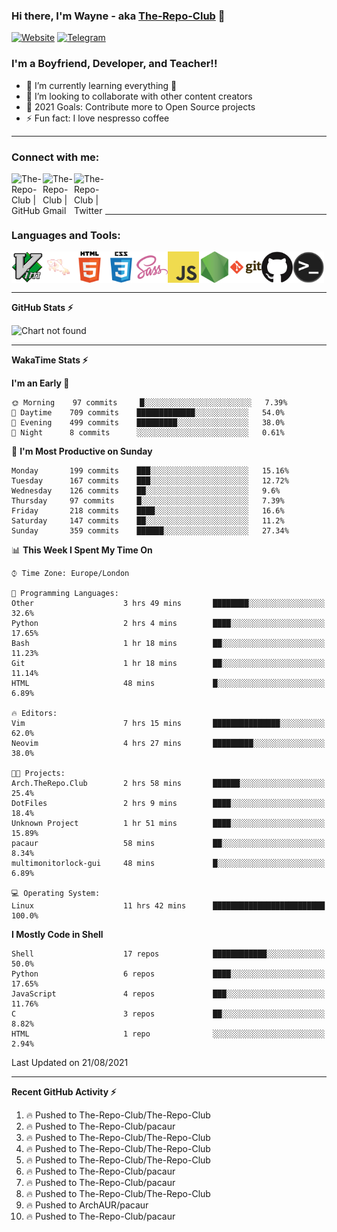 ### Hi there, I'm Wayne - aka [The-Repo-Club][website] 👋

[![Website](https://img.shields.io/website?label=github.com/The-Repo-Club/&color=orange&style=flat-square&url=https://github.com/The-Repo-Club/)][website]
[![Telegram](https://img.shields.io/badge/Chat%20on-Telegram-orange.svg?color=orange&logo=telegram&style=flat-square)][telegram]

### I'm a Boyfriend, Developer, and Teacher!!

- 🌱 I’m currently learning everything 🤣
- 👯 I’m looking to collaborate with other content creators
- 🥅 2021 Goals: Contribute more to Open Source projects
- ⚡ Fun fact: I love nespresso coffee

---
### Connect with me:

[<img align="left" alt="The-Repo-Club | GitHub" width="50px" src="https://cdn.jsdelivr.net/npm/simple-icons@v3/icons/github.svg" />][website]
[<img align="left" alt="The-Repo-Club | Gmail" width="50px" src="https://cdn.jsdelivr.net/npm/simple-icons@v3/icons/gmail.svg" />][email]
[<img align="left" alt="The-Repo-Club | Twitter" width="50px" src="https://cdn.jsdelivr.net/npm/simple-icons@v3/icons/telegram.svg" />][telegram]

[website]: https://github.com/The-Repo-Club/
[email]: mailto:wayne6324@gmail.com
[telegram]: https://t.me/TheRepoClub

<br />
<br />
<br />

---
### Languages and Tools:

<img align="left" alt="Vim" width="50px" src="https://raw.githubusercontent.com/github/explore/80688e429a7d4ef2fca1e82350fe8e3517d3494d/topics/vim/vim.png" />
<img align="left" alt="Fish" width="50px" src="https://raw.githubusercontent.com/github/explore/80688e429a7d4ef2fca1e82350fe8e3517d3494d/topics/fish/fish.png" />
<img align="left" alt="HTML5" width="50px" src="https://raw.githubusercontent.com/github/explore/80688e429a7d4ef2fca1e82350fe8e3517d3494d/topics/html/html.png" />
<img align="left" alt="CSS3" width="50px" src="https://raw.githubusercontent.com/github/explore/80688e429a7d4ef2fca1e82350fe8e3517d3494d/topics/css/css.png" />
<img align="left" alt="Sass" width="50px" src="https://raw.githubusercontent.com/github/explore/80688e429a7d4ef2fca1e82350fe8e3517d3494d/topics/sass/sass.png" />
<img align="left" alt="JavaScript" width="50px" src="https://raw.githubusercontent.com/github/explore/80688e429a7d4ef2fca1e82350fe8e3517d3494d/topics/javascript/javascript.png" />
<img align="left" alt="Node.js" width="50px" src="https://raw.githubusercontent.com/github/explore/80688e429a7d4ef2fca1e82350fe8e3517d3494d/topics/nodejs/nodejs.png" />
<img align="left" alt="Git" width="50px" src="https://raw.githubusercontent.com/github/explore/80688e429a7d4ef2fca1e82350fe8e3517d3494d/topics/git/git.png" />
<img align="left" alt="GitHub" width="50px" src="https://raw.githubusercontent.com/github/explore/78df643247d429f6cc873026c0622819ad797942/topics/github/github.png" />
<img align="left" alt="Terminal" width="50px" src="https://raw.githubusercontent.com/github/explore/80688e429a7d4ef2fca1e82350fe8e3517d3494d/topics/terminal/terminal.png" />

<br />
<br />
<br />

---

**GitHub Stats ⚡**

![Chart not found](https://github-readme-stats.vercel.app/api?username=The-Repo-Club&theme=tokyonight&show_icons=true&count_private=true&hide_border=true&include_all_commits=true&custom_title=The-Repo-Club%27s+GitHub+Stats)


---

**WakaTime Stats ⚡**

<!--START_SECTION:waka-->
**I'm an Early 🐤** 

```text
🌞 Morning    97 commits     █░░░░░░░░░░░░░░░░░░░░░░░░   7.39% 
🌆 Daytime    709 commits    █████████████░░░░░░░░░░░░   54.0% 
🌃 Evening    499 commits    █████████░░░░░░░░░░░░░░░░   38.0% 
🌙 Night      8 commits      ░░░░░░░░░░░░░░░░░░░░░░░░░   0.61%

```
📅 **I'm Most Productive on Sunday** 

```text
Monday       199 commits    ███░░░░░░░░░░░░░░░░░░░░░░   15.16% 
Tuesday      167 commits    ███░░░░░░░░░░░░░░░░░░░░░░   12.72% 
Wednesday    126 commits    ██░░░░░░░░░░░░░░░░░░░░░░░   9.6% 
Thursday     97 commits     █░░░░░░░░░░░░░░░░░░░░░░░░   7.39% 
Friday       218 commits    ████░░░░░░░░░░░░░░░░░░░░░   16.6% 
Saturday     147 commits    ██░░░░░░░░░░░░░░░░░░░░░░░   11.2% 
Sunday       359 commits    ██████░░░░░░░░░░░░░░░░░░░   27.34%

```


📊 **This Week I Spent My Time On** 

```text
⌚︎ Time Zone: Europe/London

💬 Programming Languages: 
Other                    3 hrs 49 mins       ████████░░░░░░░░░░░░░░░░░   32.6% 
Python                   2 hrs 4 mins        ████░░░░░░░░░░░░░░░░░░░░░   17.65% 
Bash                     1 hr 18 mins        ██░░░░░░░░░░░░░░░░░░░░░░░   11.23% 
Git                      1 hr 18 mins        ██░░░░░░░░░░░░░░░░░░░░░░░   11.14% 
HTML                     48 mins             █░░░░░░░░░░░░░░░░░░░░░░░░   6.89%

🔥 Editors: 
Vim                      7 hrs 15 mins       ███████████████░░░░░░░░░░   62.0% 
Neovim                   4 hrs 27 mins       █████████░░░░░░░░░░░░░░░░   38.0%

🐱‍💻 Projects: 
Arch.TheRepo.Club        2 hrs 58 mins       ██████░░░░░░░░░░░░░░░░░░░   25.4% 
DotFiles                 2 hrs 9 mins        ████░░░░░░░░░░░░░░░░░░░░░   18.4% 
Unknown Project          1 hr 51 mins        ████░░░░░░░░░░░░░░░░░░░░░   15.89% 
pacaur                   58 mins             ██░░░░░░░░░░░░░░░░░░░░░░░   8.34% 
multimonitorlock-gui     48 mins             █░░░░░░░░░░░░░░░░░░░░░░░░   6.89%

💻 Operating System: 
Linux                    11 hrs 42 mins      █████████████████████████   100.0%

```

**I Mostly Code in Shell** 

```text
Shell                    17 repos            ████████████░░░░░░░░░░░░░   50.0% 
Python                   6 repos             ████░░░░░░░░░░░░░░░░░░░░░   17.65% 
JavaScript               4 repos             ███░░░░░░░░░░░░░░░░░░░░░░   11.76% 
C                        3 repos             ██░░░░░░░░░░░░░░░░░░░░░░░   8.82% 
HTML                     1 repo              ░░░░░░░░░░░░░░░░░░░░░░░░░   2.94%

```



 Last Updated on 21/08/2021
<!--END_SECTION:waka-->

---

**Recent GitHub Activity :zap:**

<!--START_SECTION:activity-->
1. 🔥 Pushed to The-Repo-Club/The-Repo-Club
2. 🔥 Pushed to The-Repo-Club/pacaur
3. 🔥 Pushed to The-Repo-Club/The-Repo-Club
4. 🔥 Pushed to The-Repo-Club/The-Repo-Club
5. 🔥 Pushed to The-Repo-Club/The-Repo-Club
6. 🔥 Pushed to The-Repo-Club/pacaur
7. 🔥 Pushed to The-Repo-Club/pacaur
8. 🔥 Pushed to The-Repo-Club/The-Repo-Club
9. 🔥 Pushed to ArchAUR/pacaur
10. 🔥 Pushed to The-Repo-Club/pacaur
<!--END_SECTION:activity-->
